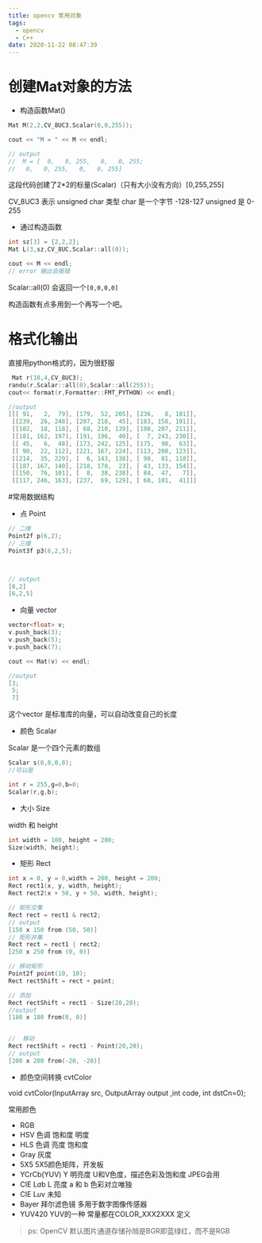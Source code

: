 ```yaml
---
title: opencv 常用对象
tags:
  - opencv
  - C++
date: 2020-11-22 08:47:39
---
```


# 创建Mat对象的方法

- 构造函数Mat()
```cpp
Mat M(2,2,CV_8UC3,Scalar(0,0,255));

cout << "M = " << M << endl;

// output
//  M = [  0,   0, 255,   0,   0, 255;
//   0,   0, 255,   0,   0, 255]

```

这段代码创建了2*2的标量(Scalar)（只有大小没有方向）[0,255,255]

CV_8UC3 表示 unsigned char 类型
char 是一个字节 -128-127
unsigned 是 0-255

- 通过构造函数

```cpp
int sz[3] = {2,2,2};
Mat L(3,sz,CV_8UC,Scalar::all(0));

cout << M << endl;
// error 输出会报错
```

Scalar::all(0) 会返回一个```[0,0,0,0]```


构造函数有点多用到一个再写一个吧。

# 格式化输出

直接用python格式的，因为很舒服

```cpp
 Mat r(10,4,CV_8UC3);
randu(r,Scalar::all(0),Scalar::all(255));
cout<< format(r,Formatter::FMT_PYTHON) << endl;

//output 
[[[ 91,   2,  79], [179,  52, 205], [236,   8, 181]],
 [[239,  26, 248], [207, 218,  45], [183, 158, 101]],
 [[102,  18, 118], [ 68, 210, 139], [198, 207, 211]],
 [[181, 162, 197], [191, 196,  40], [  7, 243, 230]],
 [[ 45,   6,  48], [173, 242, 125], [175,  90,  63]],
 [[ 90,  22, 112], [221, 167, 224], [113, 208, 123]],
 [[214,  35, 229], [  6, 143, 138], [ 98,  81, 118]],
 [[187, 167, 140], [218, 178,  23], [ 43, 133, 154]],
 [[150,  76, 101], [  8,  38, 238], [ 84,  47,   7]],
 [[117, 246, 163], [237,  69, 129], [ 60, 101,  41]]]
```

#常用数据结构

- 点 Point

```cpp
// 二维
Point2f p(6,2);
// 三维
Point3f p3(6,2,5);



// output 
[6,2]
[6,2,5]
```
- 向量 vector

```cpp
vector<float> v;
v.push_back(3);
v.push_back(5);
v.push_back(7);

cout << Mat(v) << endl;

//output
[3;
 5;
 7]
```
这个vector 是标准库的向量，可以自动改变自己的长度


- 颜色 Scalar 

Scalar 是一个四个元素的数组

```cpp
Scalar s(0,0,0,0);
//可以是

int r = 255,g=0,b=0;
Scalar(r,g,b);
```

- 大小 Size

width 和 height
```cpp
int width = 100, height = 200;
Size(width, height);
```

- 矩形 Rect
```cpp
int x = 0, y = 0,width = 200, height = 200;
Rect rect1(x, y, width, height);
Rect rect2(x + 50, y + 50, width, height);

// 矩形交集
Rect rect = rect1 & rect2;
// output
[150 x 150 from (50, 50)]
// 矩形并集
Rect rect = rect1 | rect2;
[250 x 250 from (0, 0)]

// 移动矩形
Point2f point(10, 10);
Rect rectShift = rect + point;

// 添加
Rect rectShift = rect1 - Size(20,20);
//output
[180 x 180 from(0, 0)]


//  移动
Rect rectShift = rect1 - Point(20,20);
// output
[200 x 200 from(-20, -20)]
```

- 颜色空间转换 cvtColor

void cvtColor(InputArray src, OutputArray output ,int code, int dstCn=0);

常用颜色
- RGB 
- HSV 色调 饱和度 明度 
- HLS 色调 亮度 饱和度 
- Gray 灰度
- 5X5 5X5颜色矩阵，开发板
- YCrCb(YUV)  Y 明亮度 U和V色度，描述色彩及饱和度 JPEG会用
- CIE L*a*b  L 亮度 a 和 b 色彩对立唯独
- CIE L*u*v  未知
- Bayer 拜尔滤色镜 多用于数字图像传感器
- YUV420 YUV的一种
常量都在COLOR_XXX2XXX 定义

> ps: OpenCV 默认图片通道存储孙旭是BGR即蓝绿红，而不是RGB

